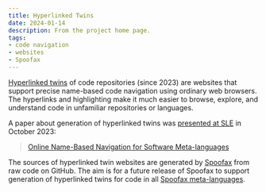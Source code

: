 ```yaml
---
title: Hyperlinked Twins
date: 2024-01-14
description: From the project home page.
tags:
- code navigation
- websites
- Spoofax
---
```


[Hyperlinked twins] of code repositories (since 2023) are websites that support precise name-based code navigation using ordinary web browsers.
The hyperlinks and highlighting make it much easier to browse, explore, and understand code
in unfamiliar repositories or languages.

A paper about generation of hyperlinked twins was [presented at SLE] in October 2023:

> [Online Name-Based Navigation for Software Meta-languages]

The sources of hyperlinked twin websites are generated by [Spoofax] from raw code on GitHub.
The aim is for a future release of Spoofax to support generation of hyperlinked twins
for code in all [Spoofax meta-languages].


[Hyperlinked twins]: https://pdmosses.github.io/hyperlinked-twins/
[presented at SLE]: https://2023.splashcon.org/home/sle-2023/#program
[Online Name-Based Navigation for Software Meta-languages]: https://doi.org/10.1145/3623476.3623528 "Open access"
[Spoofax]: https://spoofax.dev/
[Spoofax meta-languages]: https://spoofax.dev/references/#spoofax-meta-languages
